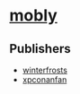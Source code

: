 # [mobly](https://pypi.org/project/mobly)



## Publishers
- [winterfrosts](https://pypi.org/user/winterfrosts)
- [xpconanfan](https://pypi.org/user/xpconanfan)

